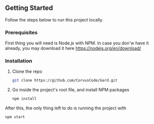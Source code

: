 ## Getting Started

Follow the steps below to run this project locally.

### Prerequisites

First thing you will need is Node.js with NPM. In case you don'w have it already, you may download it here https://nodejs.org/en/download/

### Installation

1. Clone the repo
   ```sh
   git clone https://github.com/CorvusCode/Gard.git
   ```
2. Go inside the project's root file, and install NPM packages
   ```sh
   npm install
   ```

After this, the only thing left to do is running the project with

```sh
npm start
```
